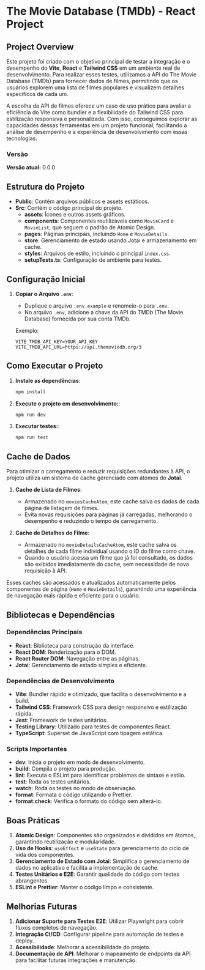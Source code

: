 # The Movie Database (TMDb) - React Project

## Project Overview

Este projeto foi criado com o objetivo principal de testar a integração e o desempenho do **Vite**, **React** e **Tailwind CSS** em um ambiente real de desenvolvimento. Para realizar esses testes, utilizamos a API do The Movie Database (TMDb) para fornecer dados de filmes, permitindo que os usuários explorem uma lista de filmes populares e visualizem detalhes específicos de cada um.

A escolha da API de filmes oferece um caso de uso prático para avaliar a eficiência do Vite como bundler e a flexibilidade do Tailwind CSS para estilização responsiva e personalizada. Com isso, conseguimos explorar as capacidades dessas ferramentas em um projeto funcional, facilitando a análise de desempenho e a experiência de desenvolvimento com essas tecnologias.

### Versão

**Versão atual:** 0.0.0

## Estrutura do Projeto

- **Public**: Contém arquivos públicos e assets estáticos.
- **Src**: Contém o código principal do projeto.
  - **assets**: Ícones e outros assets gráficos.
  - **components**: Componentes reutilizáveis como `MovieCard` e `MovieList`, que seguem o padrão de Atomic Design.
  - **pages**: Páginas principais, incluindo `Home` e `MovieDetails`.
  - **store**: Gerenciamento de estado usando Jotai e armazenamento em cache.
  - **styles**: Arquivos de estilo, incluindo o principal `index.css`.
  - **setupTests.ts**: Configuração de ambiente para testes.

## Configuração Inicial

1. **Copiar o Arquivo `.env`**:

   - Duplique o arquivo `.env.example` e renomeie-o para `.env`.
   - No arquivo `.env`, adicione a chave da API do TMDb (The Movie Database) fornecida por sua conta TMDb.

   Exemplo:

   ```plaintext
   VITE_TMDB_API_KEY=YOUR_API_KEY
   VITE_TMDB_API_URL=https://api.themoviedb.org/3
   ```

## Como Executar o Projeto

1. **Instale as dependências**:
   ```bash
   npm install
   ```
2. **Execute o projeto em desenvolvimento:**:
   ```bash
   npm run dev
   ```
3. **Executar testes:**:
   ```bash
   npm run test
   ```

## Cache de Dados

Para otimizar o carregamento e reduzir requisições redundantes à API, o projeto utiliza um sistema de cache gerenciado com átomos do **Jotai**.

1. **Cache de Lista de Filmes**:

   - Armazenado no `moviesCacheAtom`, este cache salva os dados de cada página de listagem de filmes.
   - Evita novas requisições para páginas já carregadas, melhorando o desempenho e reduzindo o tempo de carregamento.

2. **Cache de Detalhes do Filme**:
   - Armazenado no `movieDetailsCacheAtom`, este cache salva os detalhes de cada filme individual usando o ID do filme como chave.
   - Quando o usuário acessa um filme que já foi consultado, os dados são exibidos imediatamente do cache, sem necessidade de nova requisição à API.

Esses caches são acessados e atualizados automaticamente pelos componentes de página (`Home` e `MovieDetails`), garantindo uma experiência de navegação mais rápida e eficiente para o usuário.

## Bibliotecas e Dependências

### Dependências Principais

- **React**: Biblioteca para construção da interface.
- **React DOM**: Renderização para o DOM.
- **React Router DOM**: Navegação entre as páginas.
- **Jotai**: Gerenciamento de estado simples e eficiente.

### Dependências de Desenvolvimento

- **Vite**: Bundler rápido e otimizado, que facilita o desenvolvimento e a build.
- **Tailwind CSS**: Framework CSS para design responsivo e estilização rápida.
- **Jest**: Framework de testes unitários.
- **Testing Library**: Utilizado para testes de componentes React.
- **TypeScript**: Superset de JavaScript com tipagem estática.

### Scripts Importantes

- **dev**: Inicia o projeto em modo de desenvolvimento.
- **build**: Compila o projeto para produção.
- **lint**: Executa o ESLint para identificar problemas de sintaxe e estilo.
- **test**: Roda os testes unitários.
- **watch**: Roda os testes no modo de observação.
- **format**: Formata o código utilizando o Prettier.
- **format:check**: Verifica o formato do código sem alterá-lo.

## Boas Práticas

1. **Atomic Design**: Componentes são organizados e divididos em átomos, garantindo reutilização e modularidade.
2. **Uso de Hooks**: `useEffect` e `useState` para gerenciamento do ciclo de vida dos componentes.
3. **Gerenciamento de Estado com Jotai**: Simplifica o gerenciamento de dados no aplicativo e facilita a implementação de cache.
4. **Testes Unitários e E2E**: Garantir qualidade do código com testes abrangentes.
5. **ESLint e Prettier**: Manter o código limpo e consistente.

## Melhorias Futuras

1. **Adicionar Suporte para Testes E2E**: Utilizar Playwright para cobrir fluxos completos de navegação.
2. **Integração CI/CD**: Configurar pipeline para automação de testes e deploy.
3. **Acessibilidade**: Melhorar a acessibilidade do projeto.
4. **Documentação de API**: Melhorar o mapeamento de endpoints da API para facilitar futuras integrações e manutenção.
